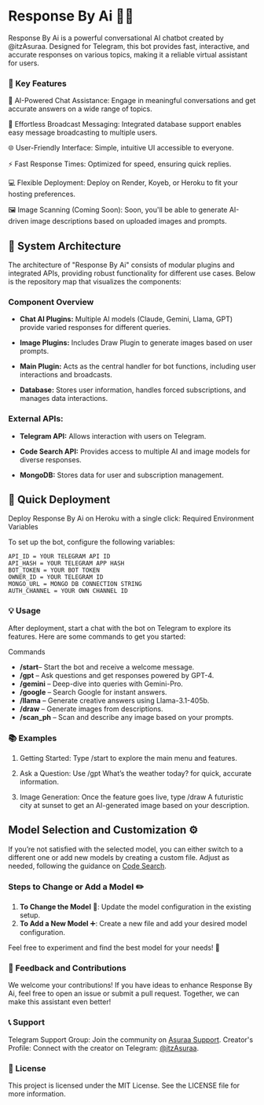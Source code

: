 # Response By Ai 🤖✨

Response By Ai is a powerful conversational AI chatbot created by @itzAsuraa. Designed for Telegram, this bot provides fast, interactive, and accurate responses on various topics, making it a reliable virtual assistant for users.


### 🌟 Key Features

🚀 AI-Powered Chat Assistance: Engage in meaningful conversations and get accurate answers on a wide range of topics.

📡 Effortless Broadcast Messaging: Integrated database support enables easy message broadcasting to multiple users.

🌐 User-Friendly Interface: Simple, intuitive UI accessible to everyone.

⚡ Fast Response Times: Optimized for speed, ensuring quick replies.

💻 Flexible Deployment: Deploy on Render, Koyeb, or Heroku to fit your hosting preferences.

🖼️ Image Scanning (Coming Soon): Soon, you'll be able to generate AI-driven image descriptions based on uploaded images and prompts.




## 📂 System Architecture

The architecture of "Response By Ai" consists of modular plugins and integrated APIs, providing robust functionality for different use cases. Below is the repository map that visualizes the components:

### Component Overview

- **Chat AI Plugins:** Multiple AI models (Claude, Gemini, Llama, GPT) provide varied responses for different queries.

- **Image Plugins:** Includes Draw Plugin to generate images based on user prompts.

- **Main Plugin:** Acts as the central handler for bot functions, including user interactions and broadcasts.

- **Database:** Stores user information, handles forced subscriptions, and manages data interactions.

### External APIs:

- **Telegram API:** Allows interaction with users on Telegram.

- **Code Search API:** Provides access to multiple AI and image models for diverse responses.

- **MongoDB:** Stores data for user and subscription management.

## 🚀 Quick Deployment

Deploy Response By Ai on Heroku with a single click:
Required Environment Variables

To set up the bot, configure the following variables:
```
API_ID = YOUR TELEGRAM API ID
API_HASH = YOUR TELEGRAM APP HASH
BOT_TOKEN = YOUR BOT TOKEN
OWNER_ID = YOUR TELEGRAM ID
MONGO_URL = MONGO DB CONNECTION STRING
AUTH_CHANNEL = YOUR OWN CHANNEL ID
```
### 💡 Usage

After deployment, start a chat with the bot on Telegram to explore its features. Here are some commands to get you started:

Commands

- **/start**– Start the bot and receive a welcome message.
- **/gpt** – Ask questions and get responses powered by GPT-4.
- **/gemini** – Deep-dive into queries with Gemini-Pro.
- **/google** – Search Google for instant answers.
- **/llama** – Generate creative answers using Llama-3.1-405b.
- **/draw** – Generate images from descriptions.
- **/scan_ph** – Scan and describe any image based on your prompts.


### 📚 Examples

1. Getting Started: Type /start to explore the main menu and features.


2. Ask a Question: Use /gpt What’s the weather today? for quick, accurate information.


3. Image Generation: Once the feature goes live, type /draw A futuristic city at sunset to get an AI-generated image based on your description.

## Model Selection and Customization ⚙️

If you’re not satisfied with the selected model, you can either switch to a different one or add new models by creating a custom file. Adjust as needed, following the guidance on [Code Search](https://codesearch.pages.dev).

### Steps to Change or Add a Model ✏️
1. **To Change the Model** 🔄: Update the model configuration in the existing setup.
2. **To Add a New Model** ➕: Create a new file and add your desired model configuration.

Feel free to experiment and find the best model for your needs! 🚀

### 💬 Feedback and Contributions

We welcome your contributions! If you have ideas to enhance Response By Ai, feel free to open an issue or submit a pull request. Together, we can make this assistant even better!

### 📞 Support

Telegram Support Group: Join the community on [Asuraa Support](https://t.me/AsuraaSupports).
Creator's Profile: Connect with the creator on Telegram: [@itzAsuraa](https://t.me/itzAsuraa).

### 📜 License

This project is licensed under the MIT License. See the LICENSE file for more information.

